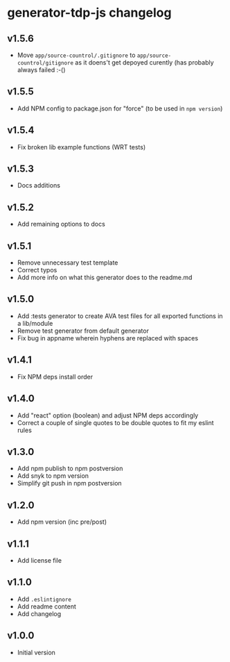 # generator-tdp-js changelog

## v1.5.6
* Move `app/source-countrol/.gitignore` to `app/source-countrol/gitignore` as it doens't get depoyed curently (has probably always failed :-()

## v1.5.5
* Add NPM config to package.json for "force" (to be used in `npm version`)

## v1.5.4
* Fix broken lib example functions (WRT tests)

## v1.5.3
* Docs additions

## v1.5.2
* Add remaining options to docs

## v1.5.1
* Remove unnecessary test template
* Correct typos
* Add more info on what this generator does to the readme.md

## v1.5.0
* Add :tests generator to create AVA test files for all exported functions in a lib/module
* Remove test generator from default generator
* Fix bug in appname wherein hyphens are replaced with spaces

## v1.4.1
* Fix NPM deps install order

## v1.4.0
* Add "react" option (boolean) and adjust NPM deps accordingly
* Correct a couple of single quotes to be double quotes to fit my eslint rules

## v1.3.0
* Add npm publish to npm postversion
* Add snyk to npm version
* Simplify git push in npm postversion

## v1.2.0
* Add npm version (inc pre/post)

## v1.1.1
* Add license file

## v1.1.0
* Add `.eslintignore`
* Add readme content
* Add changelog

## v1.0.0
* Initial version
